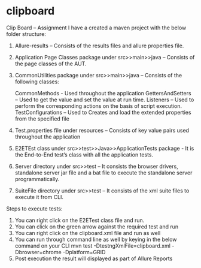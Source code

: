 # clipboard

Clip Board – Assignment
I have a created a maven project with the below folder structure:
1.	Allure-results – Consists of the results files and allure properties file.
2.	Application Page Classes package under src>>main>>java – Consists of the page classes of the AUT.
3.	CommonUtilities package under src>>main>>java – Consists of the following classes:

    CommonMethods - Used throughout the application
    GettersAndSetters – Used to get the value and set the value at run time.
    Listeners – Used to perform the corresponding actions on the basis of script execution.
    TestConfigurations – Used to Creates and load the extended properties from the specified file

4.	Test.properties file under resources – Consists of key value pairs used throughout the application
5.	E2ETEst class under src>>test>>Java>>ApplicationTests package - It is the End-to-End test’s class with all the application tests.
6.	Server directory under src>>test – It consists the browser drivers, standalone server jar file and a bat file to execute the standalone server programmatically.
7.	SuiteFile directory under src>>test – It consists of the xml suite files to execute it from CLI.

Steps to execute tests:
1.	You can right click on the E2ETest class file and run.
2.	You can click on the green arrow against the required test and run
3.	You can right click on the clipboard.xml file and run as well
4.	You can run through command line as well by keying in the below command on your CLI
    mvn test -DtestngXmlFile=clipboard.xml -Dbrowser=chrome -Dplatform=GRID
5.	Post execution the result will displayed as part of Allure Reports
 
 







